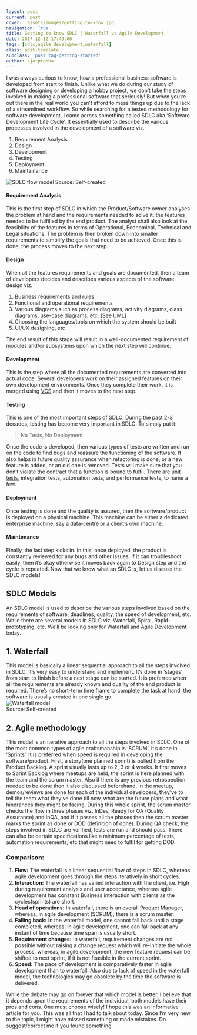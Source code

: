 ```yaml
---
layout: post
current: post
cover:  assets/images/getting-to-know.jpg
navigation: True
title: Getting to know SDLC | Waterfall vs Agile Development
date: 2017-12-12 17:49:00
tags: [sdlc,agile development,waterfall]
class: post-template
subclass: 'post tag-getting-started'
author: ajatprabha
---
```


I was always curious to know, how a professional business software is developed from start to finish. Unlike what we do during our study of software designing or developing a hobby project, we don’t take the steps involved in making a professional software that seriously! But when you’re out there in the real world you can’t afford to mess things up due to the lack of a streamlined workflow. So while searching for a tested methodology for software development, I came across something called SDLC aka ‘Software Development Life Cycle’. It essentially used to describe the various processes involved in the development of a software viz.

1.  Requirement Analysis
2.  Design
3.  Development
4.  Testing
5.  Deployment
6.  Maintainance

<img src="http://ajatprabha.in/assets/images/SDLC-932x1024.png" alt="SDLC flow model" style="max-width: 400px;" />  
Source: Self-created

#### Requirement Analysis

This is the first step of SDLC in which the Product/Software owner analyses the problem at hand and the requirements needed to solve it, the features needed to be fulfilled by the end product. The analyst shall also look at the feasibility of the features in terms of Operational, Economical, Technical and Legal situations. The problem is then broken down into smaller requirements to simplify the goals that need to be achieved. Once this is done, the process moves to the next step.

#### Design

When all the features requirements and goals are documented, then a team of developers decides and describes various aspects of the software design viz.

1.  Business requirements and rules
2.  Functional and operational requirements
3.  Various diagrams such as process diagrams, activity diagrams, class diagrams, use-case diagrams, etc. [See [UML](https://en.wikipedia.org/wiki/Unified_Modeling_Language)]
4.  Choosing the languages/tools on which the system should be built
5.  UI/UX designing, etc

The end result of this stage will result in a well-documented requirement of modules and/or subsystems upon which the next step will continue.

#### Development

This is the step where all the documented requirements are converted into actual code. Several developers work on their assigned features on their own development environments. Once they complete their work, it is merged using [VCS](https://en.wikipedia.org/wiki/Version_control) and then it moves to the next step.

#### Testing

This is one of the most important steps of SDLC. During the past 2-3 decades, testing has become very important in SDLC. To simply put it:

> No Tests, No Deployment

Once the code is developed, then various types of tests are written and run on the code to find bugs and reassure the functioning of the software. It also helps in future quality assurance when refactoring is done, or a new feature is added, or an old one is removed. Tests will make sure that you don’t violate the contract that a function is bound to fulfil. There are [unit tests](http://ajatprabha.in/2017/12/20/tdd-why-bother/), integration tests, automation tests, and performance tests, to name a few.

#### Deployment

Once testing is done and the quality is assured, then the software/product is deployed on a physical machine. This machine can be either a dedicated enterprise machine, say a data-centre or a client’s own machine.

#### Maintenance

Finally, the last step kicks in. In this, once deployed, the product is constantly reviewed for any bugs and other issues, if it can troubleshoot easily, then it’s okay otherwise it moves back again to Design step and the cycle is repeated. Now that we know what an SDLC is, let us discuss the SDLC models!

## SDLC Models

An SDLC model is used to describe the various steps involved based on the requirements of software, deadlines, quality, the speed of development, etc. While there are several models in SDLC viz. Waterfall, Spiral, Rapid-prototyping, etc. We’ll be looking only for Waterfall and Agile Development today.

## 1\. Waterfall

This model is basically a linear sequential approach to all the steps involved in SDLC. It’s very easy to understand and implement. It’s done in ‘stages’ from start to finish before a next stage can be started. It is preferred when all the requirements are already known and quality of the end product is required. There’s no short-term time frame to complete the task at hand, the software is usually created in one single go.  
<img src="http://ajatprabha.in/assets/images/waterfall-768x820.png" alt="Waterfall model" style="max-width: 512px;" />  
Source: Self-created

## 2\. Agile methodology

This model is an iterative approach to all the steps involved in SDLC. One of the most common types of agile craftsmanship is ‘SCRUM’. It’s done in ‘Sprints’. It is preferred when speed is required in developing the software/product. First, a story(one planned sprint) is pulled from the Product Backlog. A sprint usually lasts up to 2, 3 or 4 weeks. It first moves to Sprint Backlog where meetups are held, the sprint is here planned with the team and the scrum master. Also if there is any previous retrospection needed to be done then it also discussed beforehand. In the meetup, demos/reviews are done for each of the individual developers, they’ve to tell the team what they’ve done till now, what are the future plans and what hindrances they might be facing. During this whole sprint, the scrum master checks the flow in three phases viz. InDev, Ready for QA (Quality Assurance) and InQA, and if it passes all the phases then the scrum master marks the sprint as done or DOD (definition of done). During QA check, the steps involved in SDLC are verified, tests are run and should pass. There can also be certain specifications like a minimum percentage of tests, automation requirements, etc that might need to fulfil for getting DOD.

### Comparison:

1.  **Flow:** The waterfall is a linear sequential flow of steps in SDLC, whereas agile development goes through the steps iteratively in short cycles.
2.  **Interaction:** The waterfall has varied interaction with the client, i.e. High during requirement analysis and user acceptance, whereas agile development has constant Business interaction with clients as the cycles(sprints) are short.
3.  **Head of operations:** In waterfall, there is an overall Product Manager, whereas, in agile development (SCRUM), there is a scrum master.
4.  **Falling back:** In the waterfall model, one cannot fall back until a stage completed, whereas, in agile development, one can fall back at any instant of time because time span is usually short.
5.  **Requirement changes:** In waterfall, requirement changes are not possible without raising a change request which will re-initiate the whole process, whereas, in agile development, the new feature request can be shifted to next sprint, if it is not feasible in the current sprint.
6.  **Speed:** The pace of development is comparatively faster in agile development than to waterfall. Also due to lack of speed in the waterfall model, the technologies may go obsolete by the time the software is delivered.

While the debate may go on forever that which model is better, I believe that it depends upon the requirements of the individual, both models have their pros and cons. One must choose wisely! I hope this was an informative article for you. This was all that I had to talk about today. Since I’m very new to the topic, I might have missed something or made mistakes. Do suggest/correct me if you found something.